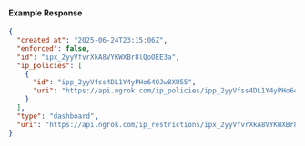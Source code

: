 <!-- Code generated for API Clients. DO NOT EDIT. -->

#### Example Response

```json
{
  "created_at": "2025-06-24T23:15:06Z",
  "enforced": false,
  "id": "ipx_2yyVfvrXkA8VYKWXBr8lQoOEE3a",
  "ip_policies": [
    {
      "id": "ipp_2yyVfss4DL1Y4yPHo64OJw8XU55",
      "uri": "https://api.ngrok.com/ip_policies/ipp_2yyVfss4DL1Y4yPHo64OJw8XU55"
    }
  ],
  "type": "dashboard",
  "uri": "https://api.ngrok.com/ip_restrictions/ipx_2yyVfvrXkA8VYKWXBr8lQoOEE3a"
}
```
